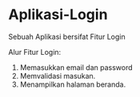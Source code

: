 # Aplikasi-Login
Sebuah Aplikasi bersifat Fitur Login


Alur Fitur Login:
1. Memasukkan email dan password
2. Memvalidasi masukan.
3. Menampilkan halaman beranda.
